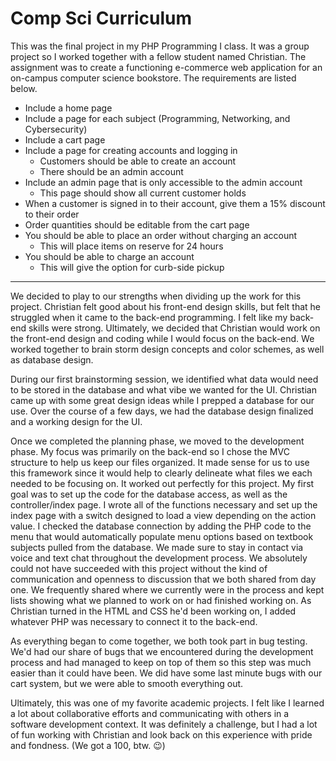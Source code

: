 # Comp Sci Curriculum

This was the final project in my PHP Programming I class. It was a group project so I worked together with a fellow student named Christian. The assignment was to create a functioning e-commerce web application for an on-campus computer science bookstore. The requirements are listed below.

* Include a home page
* Include a page for each subject (Programming, Networking, and Cybersecurity)
* Include a cart page
* Include a page for creating accounts and logging in
    * Customers should be able to create an account
    * There should be an admin account
* Include an admin page that is only accessible to the admin account
    * This page should show all current customer holds
* When a customer is signed in to their account, give them a 15% discount to their order
* Order quantities should be editable from the cart page
* You should be able to place an order without charging an account
    * This will place items on reserve for 24 hours
* You should be able to charge an account
    * This will give the option for curb-side pickup

---

We decided to play to our strengths when dividing up the work for this project. Christian felt good about his front-end design skills, but felt that he struggled when it came to the back-end programming. I felt like my back-end skills were strong. Ultimately, we decided that Christian would work on the front-end design and coding while I would focus on the back-end. We worked together to brain storm design concepts and color schemes, as well as database design.

During our first brainstorming session, we identified what data would need to be stored in the database and what vibe we wanted for the UI. Christian came up with some great design ideas while I prepped a database for our use. Over the course of a few days, we had the database design finalized and a working design for the UI.

Once we completed the planning phase, we moved to the development phase. My focus was primarily on the back-end so I chose the MVC structure to help us keep our files organized. It made sense for us to use this framework since it would help to clearly delineate what files we each needed to be focusing on. It worked out perfectly for this project.
My first goal was to set up the code for the database access, as well as the controller/index page. I wrote all of the functions necessary and set up the index page with a switch designed to load a view depending on the action value. I checked the database connection by adding the PHP code to the menu that would automatically populate menu options based on textbook subjects pulled from the database.
We made sure to stay in contact via voice and text chat throughout the development process. We absolutely could not have succeeded with this project without the kind of communication and openness to discussion that we both shared from day one. We frequently shared where we currently were in the process and kept lists showing what we planned to work on or had finished working on.
As Christian turned in the HTML and CSS he'd been working on, I added whatever PHP was necessary to connect it to the back-end.

As everything began to come together, we both took part in bug testing. We'd had our share of bugs that we encountered during the development process and had managed to keep on top of them so this step was much easier than it could have been. We did have some last minute bugs with our cart system, but we were able to smooth everything out.

Ultimately, this was one of my favorite academic projects. I felt like I learned a lot about collaborative efforts and communicating with others in a software development context. It was definitely a challenge, but I had a lot of fun working with Christian and look back on this experience with pride and fondness. (We got a 100, btw. 😉)
